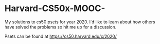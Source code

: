 # Harvard-CS50x-MOOC-
My solutions to cs50 psets for year 2020. I'd like to learn about how others have solved the problems so hit me up for a discussion.

Psets can be found at https://cs50.harvard.edu/x/2020/
